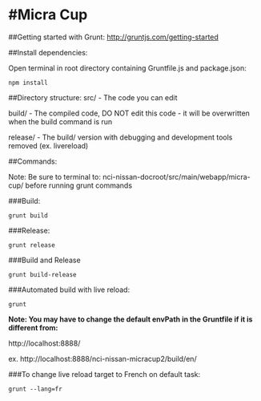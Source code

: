 #Micra Cup
=============================

##Getting started with Grunt:
http://gruntjs.com/getting-started

##Install dependencies:

Open terminal in root directory containing Gruntfile.js and package.json:
```
npm install
```

##Directory structure:
src/ - The code you can edit

build/ - The compiled code, DO NOT edit this code - it will be overwritten when the build command is run

release/ - The build/ version with debugging and development tools removed (ex. livereload)

##Commands:

Note: Be sure to terminal to: nci-nissan-docroot/src/main/webapp/micra-cup/ before running grunt commands

###Build:
```
grunt build
```

###Release:
```
grunt release
```

###Build and Release
```
grunt build-release
```

###Automated build with live reload:
```
grunt
```
**Note: You may have to change the default envPath in the Gruntfile if it is different from:**

http://localhost:8888/

ex. http://localhost:8888/nci-nissan-micracup2/build/en/

###To change live reload target to French on default task:
```
grunt --lang=fr
```